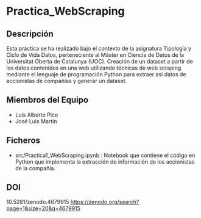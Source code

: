 # Practica_WebScraping

## Descripción
Esta práctica se ha realizado bajo el contexto de la asignatura Tipología y Ciclo de Vida Datos, perteneciente al Máster en Ciencia de Datos de la Universitat Oberta de Catalunya (UOC). 
Creación de un dataset a partir de los datos contenidos en una web utilizando técnicas de web scraping mediante el lenguaje de programación Python para extraer así datos de accionistas de compañías y generar un dataset.

## Miembros del Equipo
* Luis Alberto Pico
* José Luis Martín

## Ficheros
* src/Practica1_WebScraping.ipynb : Notebook que contiene el código en Python que implementa la extracción de información de los accionistas de la compañía.

## DOI
10.5281/zenodo.4679915
https://zenodo.org/search?page=1&size=20&q=4679915
